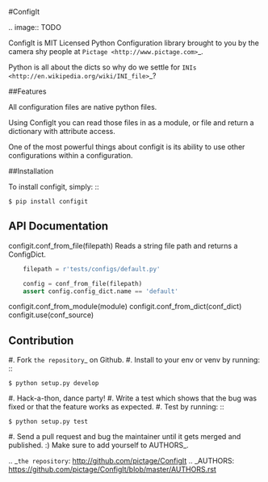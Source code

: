 #ConfigIt

.. image:: TODO

ConfigIt is MIT Licensed Python Configuration library brought to you
by the camera shy people at `Pictage <http://www.pictage.com>`_.

Python is all about the dicts so why do we settle for `INIs <http://en.wikipedia.org/wiki/INI_file>`_?


##Features

All configuration files are native python files.

Using ConfigIt you can read those files in as a module, or file
and return a dictionary with attribute access.

One of the most powerful things about configit is its ability to use other
configurations within a configuration.


##Installation

To install configit, simply: ::

    $ pip install configit


API Documentation
-----------------


configit.conf_from_file(filepath)
    Reads a string file path and returns a ConfigDict.
```python
    filepath = r'tests/configs/default.py'

    config = conf_from_file(filepath)
    assert config.config_dict.name == 'default'
```


configit.conf_from_module(module)
configit.conf_from_dict(conf_dict)
configit.use(conf_source)


Contribution
------------

#. Fork `the repository`_ on Github.
#. Install to your env or venv by running: ::

    $ python setup.py develop

#. Hack-a-thon, dance party!
#. Write a test which shows that the bug was fixed or that the feature works as expected.
#. Test by running: ::

    $ python setup.py test

#. Send a pull request and bug the maintainer until it gets merged and published. :) Make sure to add yourself to AUTHORS_.

.. _`the repository`: http://github.com/pictage/ConfigIt
.. _AUTHORS: https://github.com/pictage/ConfigIt/blob/master/AUTHORS.rst

